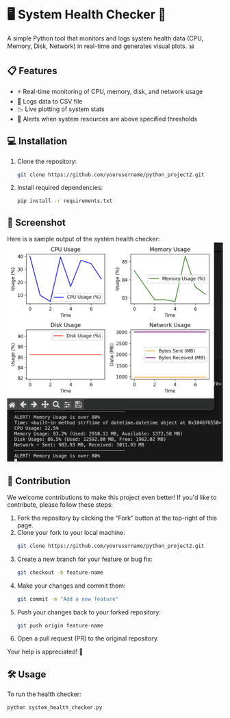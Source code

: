 # 🖥️ System Health Checker 🚀

A simple Python tool that monitors and logs system health data (CPU, Memory, Disk, Network) in real-time and generates visual plots. 📊

## 📋 Features
- ⚡ Real-time monitoring of CPU, memory, disk, and network usage
- 📝 Logs data to CSV file
- 📉 Live plotting of system stats
- 🚨 Alerts when system resources are above specified thresholds

## 💻 Installation


1. Clone the repository:
    ```bash
    git clone https://github.com/yourusername/python_project2.git
    ```
2. Install required dependencies:
    ```bash
    pip install -r requirements.txt
    ```
## 📸 Screenshot

Here is a sample output of the system health checker:
![System Health Plot](Screenshot.png)

## 🚀 Contribution

We welcome contributions to make this project even better! If you'd like to contribute, please follow these steps:

1. Fork the repository by clicking the "Fork" button at the top-right of this page.
2. Clone your fork to your local machine:
    ```bash
    git clone https://github.com/yourusername/python_project2.git
    ```
3. Create a new branch for your feature or bug fix:
    ```bash
    git checkout -b feature-name
    ```
4. Make your changes and commit them:
    ```bash
    git commit -m "Add a new feature"
    ```
5. Push your changes back to your forked repository:
    ```bash
    git push origin feature-name
    ```
6. Open a pull request (PR) to the original repository.

Your help is appreciated! 🚀


## 🛠️ Usage

To run the health checker:
```bash
python system_health_checker.py


